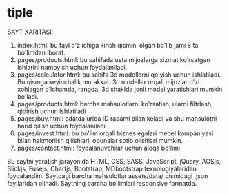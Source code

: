 # tiple
SAYT XARITASI:

1. index.html: bu fayl o'z ichiga kirish qismini olgan bo'lib jami 8 ta bo'limdan iborat.
2. pages/products.html: bu sahifada usta mijozlarga xizmat ko'rsatgan ishlarini namoyish uchun foydalaniladi.
3. pages/calculator.html: bu sahifa 3d modellarni qo'yish uchun ishlatiladi. Bu qismga keyinchalik murakkab 3d modellar orqali mijozlar o'zi xohlagan o'lchamda, rangda, 3d shaklda jonli model yaratishlari mumkin bo'ladi.
4. pages/products.html: barcha mahsulotlarni ko'rsatish, ularni filtrlash, qidirish uchun ishlatiladi
5. pages/buy.html: odatda urlda ID raqami bilan keladi va shu mahsulotni harid qilish uchun foydalaniladi
6. pages/invest.html: bu bo'lim orqali biznes egalari mebel kompaniyasi bilan hakmorlish qilishlari, obunalar sotib olishlari mumkin.
7. pages/contact.html: foydalanuvchilar uchun aloqa bo'limi

Bu saytni yaratish jarayonida HTML, CSS, SASS, JavaScript, jQuery, AOSjs, Slickjs, Fusejs, Chartjs, Bootstrap, MDbootstrap texnologiyalaridan foydalandim. Saytdagi barcha mahsulotlar assets/data/ qismidagi .json fayllaridan olinadi. Saytning barcha bo'limlari responsive formatda.

